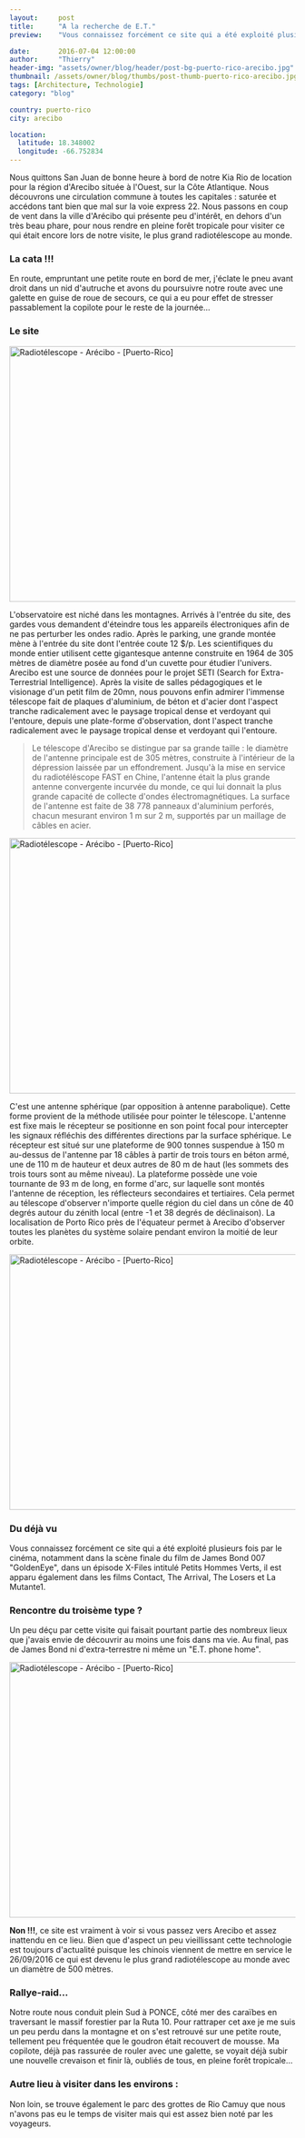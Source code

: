 ```yaml
---
layout:     post
title:      "A la recherche de E.T."
preview:    "Vous connaissez forcément ce site qui a été exploité plusieurs fois par le cinéma, notamment dans la scène finale du film..."

date:       2016-07-04 12:00:00
author:     "Thierry"
header-img: "assets/owner/blog/header/post-bg-puerto-rico-arecibo.jpg"
thumbnail: /assets/owner/blog/thumbs/post-thumb-puerto-rico-arecibo.jpg
tags: [Architecture, Technologie]
category: "blog"

country: puerto-rico
city: arecibo

location:
  latitude: 18.348002
  longitude: -66.752834
---
```




Nous quittons San Juan de bonne heure à bord de notre Kia Rio de location pour la région d'Arecibo située à l'Ouest, sur la Côte Atlantique. Nous découvrons une circulation commune à toutes les capitales : saturée et accédons tant bien que mal sur la voie express 22. Nous passons en coup de vent dans la ville d'Arécibo qui présente peu d'intérêt, en dehors d'un très beau phare, pour nous rendre en pleine forêt tropicale pour visiter ce qui était encore lors de notre visite, le plus grand radiotélescope au monde.  

### La cata !!!

En route, empruntant une petite route en bord de mer, j'éclate le pneu avant droit dans un nid d'autruche et avons du poursuivre notre route avec une galette en guise de roue de secours, ce qui a eu pour effet de stresser passablement la copilote pour le reste de la journée…  

### Le site

<a data-flickr-embed="true" data-footer="true"  href="https://www.flickr.com/photos/127048817@N07/29969393970/in/dateposted/" title="Radiotélescope - Arécibo - [Puerto-Rico]"><img src="https://c3.staticflickr.com/9/8134/29969393970_03bae56e00_c.jpg" width="800" height="450" alt="Radiotélescope - Arécibo - [Puerto-Rico]"></a><script async src="//embedr.flickr.com/assets/client-code.js" charset="utf-8"></script>

L'observatoire est niché dans les montagnes. Arrivés à l'entrée du site, des gardes vous demandent d'éteindre tous les appareils électroniques afin de ne pas perturber les ondes radio. Après le parking, une grande montée mène à l'entrée du site dont l'entrée coute 12 $/p. Les scientifiques du monde entier utilisent cette gigantesque antenne construite en 1964 de 305 mètres de diamètre posée au fond d'un cuvette pour étudier l'univers. Arecibo est une source de données pour le projet SETI (Search for Extra-Terrestrial Intelligence). Après la visite de salles pédagogiques et le visionage d'un petit film de 20mn, nous pouvons enfin admirer l'immense télescope fait de plaques d'aluminium, de béton et d'acier dont l'aspect tranche radicalement avec le paysage tropical dense et verdoyant qui l'entoure, depuis une plate-forme d'observation, dont l'aspect tranche radicalement avec le paysage tropical dense et verdoyant qui l'entoure.  

>Le télescope d'Arecibo se distingue par sa grande taille : le diamètre de l'antenne principale est de 305 mètres, construite à l'intérieur de la dépression laissée par un effondrement. Jusqu'à la mise en service du radiotéléscope FAST en Chine, l'antenne était la plus grande antenne convergente incurvée du monde, ce qui lui donnait la plus grande capacité de collecte d'ondes électromagnétiques. La surface de l'antenne est faite de 38 778 panneaux d'aluminium perforés, chacun mesurant environ 1 m sur 2 m, supportés par un maillage de câbles en acier.

<a data-flickr-embed="true" data-footer="true"  href="https://www.flickr.com/photos/127048817@N07/30150596212/in/photostream/" title="Radiotélescope - Arécibo - [Puerto-Rico]"><img src="https://c5.staticflickr.com/9/8278/30150596212_4dcea149de_c.jpg" width="800" height="450" alt="Radiotélescope - Arécibo - [Puerto-Rico]"></a><script async src="//embedr.flickr.com/assets/client-code.js" charset="utf-8"></script>

C'est une antenne sphérique (par opposition à antenne parabolique). Cette forme provient de la méthode utilisée pour pointer le télescope. L'antenne est fixe mais le récepteur se positionne en son point focal pour intercepter les signaux réfléchis des différentes directions par la surface sphérique. Le récepteur est situé sur une plateforme de 900 tonnes suspendue à 150 m au-dessus de l'antenne par 18 câbles à partir de trois tours en béton armé, une de 110 m de hauteur et deux autres de 80 m de haut (les sommets des trois tours sont au même niveau). La plateforme possède une voie tournante de 93 m de long, en forme d'arc, sur laquelle sont montés l'antenne de réception, les réflecteurs secondaires et tertiaires. Cela permet au télescope d'observer n'importe quelle région du ciel dans un cône de 40 degrés autour du zénith local (entre -1 et 38 degrés de déclinaison). La localisation de Porto Rico près de l'équateur permet à Arecibo d'observer toutes les planètes du système solaire pendant environ la moitié de leur orbite.

<a data-flickr-embed="true" data-footer="true"  href="https://www.flickr.com/photos/127048817@N07/29969390440/in/photostream/" title="Radiotélescope - Arécibo - [Puerto-Rico]"><img src="https://c1.staticflickr.com/8/7529/29969390440_a6d6fbc535_c.jpg" width="800" height="450" alt="Radiotélescope - Arécibo - [Puerto-Rico]"></a><script async src="//embedr.flickr.com/assets/client-code.js" charset="utf-8"></script>

### Du déjà vu 

Vous connaissez forcément ce site qui a été exploité plusieurs fois par le cinéma, notamment dans la scène finale du film de James Bond 007 "GoldenEye", dans un épisode X-Files intitulé Petits Hommes Verts, il est apparu également dans les films Contact, The Arrival, The Losers et La Mutante1.  

### Rencontre du troisème type ?

Un peu déçu par cette visite qui faisait pourtant partie des nombreux lieux que j'avais envie de découvrir au moins une fois dans ma vie. Au final, pas de James Bond ni d'extra-terrestre ni même un "E.T. phone home".  

<a data-flickr-embed="true" data-footer="true"  href="https://www.flickr.com/photos/127048817@N07/29969388130/in/photostream/" title="Radiotélescope - Arécibo - [Puerto-Rico]"><img src="https://c3.staticflickr.com/9/8589/29969388130_aa530580d1_c.jpg" width="800" height="450" alt="Radiotélescope - Arécibo - [Puerto-Rico]"></a><script async src="//embedr.flickr.com/assets/client-code.js" charset="utf-8"></script>


**Non !!!**, ce site est vraiment à voir si vous passez vers Arecibo et assez inattendu en ce lieu. Bien que d'aspect un peu vieillissant cette technologie est toujours d'actualité puisque les chinois viennent de mettre en service le 26/09/2016 ce qui est devenu le plus grand radiotélescope au monde avec un diamètre de 500 mètres.  

### Rallye-raid...

Notre route nous conduit plein Sud à PONCE, côté mer des caraïbes en traversant le massif forestier par la Ruta 10. Pour rattraper cet axe je me suis un peu perdu dans la montagne et on s'est retrouvé sur une petite route, tellement peu fréquentée que le goudron était recouvert de mousse. Ma copilote, déjà pas rassurée de rouler avec une galette, se voyait déjà subir une nouvelle crevaison et finir là, oubliés de tous, en pleine forêt tropicale…  


### Autre lieu à visiter dans les environs : 

Non loin, se trouve également le parc des grottes de Rio Camuy que nous n'avons pas eu le temps de visiter mais qui est assez bien noté par les voyageurs.

